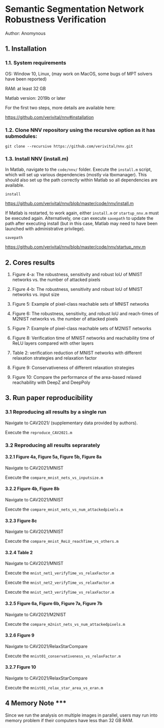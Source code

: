 # Semantic Segmentation Network Robustness Verification

Author: Anomynous

## 1. Installation

### 1.1. System requirements

OS: Window 10, Linux, (may work on MacOS, some bugs of MPT solvers have been reported)

RAM: at least 32 GB 

Matlab version: 2019b or later

For the first two steps, more details are available here:

https://github.com/verivital/nnv#installation

### 1.2. Clone NNV repository using the recursive option as it has submodules:

`git clone --recursive https://github.com/verivital/nnv.git`

### 1.3. Install NNV (install.m)
In Matlab, navigate to the `code/nnv/` folder. Execute the `install.m` script, which will set up various dependencies (mostly via tbxmanager). This should also set up the path correctly within Matlab so all dependencies are available.

`install`

https://github.com/verivital/nnv/blob/master/code/nnv/install.m

If Matlab is restarted, to work again, either `install.m` or `startup_nnv.m` must be executed again. Alternatively, one can execute `savepath` to update the path after executing install (but in this case, Matlab may need to have been launched with administrative privilege).

`savepath`

https://github.com/verivital/nnv/blob/master/code/nnv/startup_nnv.m

## 2. Cores results

1) Figure 4-a: The robustness, sensitivity and robust IoU of MNIST networks vs. the number of attacked pixels

2) Figure 4-b: The robustness, sensitivity and robust IoU of MNIST networks vs. input size

3) Figure 5: Example of pixel-class reachable sets of MNIST networks

4) Figure 6: The robustness, sensitivity, and robust IoU and reach-times of M2NIST networks vs. the number of attacked pixels

5) Figure 7: Example of pixel-class reachable sets of M2NIST networks

6) Figure 8: Verification time of MNIST networks and reachability time of ReLU layers compared with other layers

7) Table 2: verification reduction of MNIST networks with different relaxation strategies and relaxation factor

8) Figure 9: Conservativeness of different relaxation strategies

10) Figure 10: Compare the performance of the area-based relaxed reachability with DeepZ and DeepPoly


## 3. Run paper reproducibility

### 3.1 Reproducing all results by a single run

Navigate to CAV2021/ (supplementary data provided by authors).

Execute the `reproduce_CAV2021.m` 

### 3.2 Reproducing all results seprarately

#### 3.2.1 Figure 4a, Figure 5a, Figure 5b, Figure 8a

Navigate to CAV2021/MNIST

Execute the `compare_mnist_nets_vs_inputsize.m`

#### 3.2.2 Figure 4b, Figure 8b

Navigate to CAV2021/MNIST

Execute the `compare_mnist_nets_vs_num_attackedpixels.m`

#### 3.2.3 Figure 8c

Navigate to CAV2021/MNIST

Execute the `compare_mnist_ReLU_reachTime_vs_others.m`

#### 3.2.4 Table 2

Navigate to CAV2021/MNIST

Execute the `mnist_net1_verifyTime_vs_relaxFactor.m`

Execute the `mnist_net2_verifyTime_vs_relaxFactor.m`

Execute the `mnist_net3_verifyTime_vs_relaxFactor.m`

#### 3.2.5 Figure 6a, Figure 6b, Figure 7a, Figure 7b

Navigate to CAV2021/M2NIST

Execute the `compare_m2nist_nets_vs_num_attackedpixels.m`

#### 3.2.6 Figure 9

Navigate to CAV2021/RelaxStarCompare

Execute the `mnist01_conservativeness_vs_relaxFactor.m`

#### 3.2.7 Figure 10

Navigate to CAV2021/RelaxStarCompare

Execute the `mnist01_relax_star_area_vs_eran.m`

## 4 Memory Note ***

Since we run the analysis on multiple images in parallel, users may run into memory problem if their computers have less than 32 GB RAM. 





